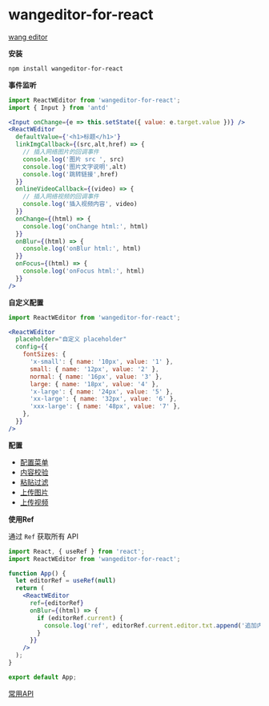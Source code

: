 <!--
 * @Author: dongmin
 * @LastEditors: donggg
 * @Date: 2021-04-01 15:24:50
 * @LastEditTime: 2021-05-08 11:19:25
-->
# wangeditor-for-react

[wang editor](https://www.wangeditor.com/)

**安装**
```bash
npm install wangeditor-for-react
```


**事件监听**
```jsx
import ReactWEditor from 'wangeditor-for-react';
import { Input } from 'antd'

<Input onChange={e => this.setState({ value: e.target.value })} />
<ReactWEditor
  defaultValue={'<h1>标题</h1>'}
  linkImgCallback={(src,alt,href) => {
    // 插入网络图片的回调事件
    console.log('图片 src ', src)
    console.log('图片文字说明',alt)
    console.log('跳转链接',href)
  }}
  onlineVideoCallback={(video) => {
    // 插入网络视频的回调事件
    console.log('插入视频内容', video)
  }}
  onChange={(html) => {
    console.log('onChange html:', html)
  }}
  onBlur={(html) => {
    console.log('onBlur html:', html)
  }}
  onFocus={(html) => {
    console.log('onFocus html:', html)
  }}
/>
```

**自定义配置**

```jsx
import ReactWEditor from 'wangeditor-for-react';

<ReactWEditor
  placeholder="自定义 placeholder"
  config={{
    fontSizes: {
      'x-small': { name: '10px', value: '1' },
      small: { name: '12px', value: '2' },
      normal: { name: '16px', value: '3' },
      large: { name: '18px', value: '4' },
      'x-large': { name: '24px', value: '5' },
      'xx-large': { name: '32px', value: '6' },
      'xxx-large': { name: '48px', value: '7' },
    },
  }}
/>
```

**配置**

* [配置菜单](https://doc.wangeditor.com/pages/03-%E9%85%8D%E7%BD%AE%E8%8F%9C%E5%8D%95/)
* [内容校验](https://doc.wangeditor.com/pages/05-%E5%86%85%E5%AE%B9%E6%A0%A1%E9%AA%8C/)
* [粘贴过滤](https://doc.wangeditor.com/pages/06-%E7%B2%98%E8%B4%B4%E8%BF%87%E6%BB%A4/)
* [上传图片](https://doc.wangeditor.com/pages/07-%E4%B8%8A%E4%BC%A0%E5%9B%BE%E7%89%87/)
* [上传视频](https://doc.wangeditor.com/pages/07-%E4%B8%8A%E4%BC%A0%E8%A7%86%E9%A2%91/)

**使用Ref**

通过 `Ref` 获取所有 API

```jsx
import React, { useRef } from 'react';
import ReactWEditor from 'wangeditor-for-react';

function App() {
  let editorRef = useRef(null)
  return (
    <ReactWEditor
      ref={editorRef}
      onBlur={(html) => {
        if (editorRef.current) {
          console.log('ref', editorRef.current.editor.txt.append('追加内容'))
        }
      }}
    />
  );
}

export default App;
```

[常用API](https://doc.wangeditor.com/pages/08-%E5%B8%B8%E7%94%A8API/)
